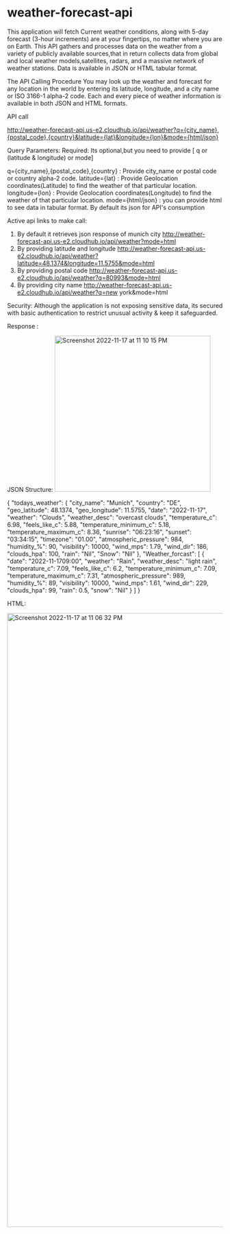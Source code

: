 # weather-forecast-api
This application will fetch Current weather conditions, along with 5-day forecast (3-hour increments) are at your fingertips, no matter where you are on Earth. This API gathers and processes data on the weather from a variety of publicly available sources,that in return collects data from global and local weather models,satellites, radars, and a massive network of weather stations. Data is  available in JSON or HTML tabular format.

The API Calling Procedure
You may look up the weather and forecast for any location in the world by entering its latitude, longitude, and a city name or ISO 3166-1 alpha-2 code. Each and every piece of weather information is available in both JSON and HTML formats.

API call

http://weather-forecast-api.us-e2.cloudhub.io/api/weather?q={city_name},{postal_code},{country}&latitude={lat}&longitude={lon}&mode={html/json}

Query Parameters: 
Required: Its optional,but you need to provide [ q or (latitude & longitude) or mode]

q={city_name},{postal_code},{country} : Provide city_name or postal code or country alpha-2 code.
latitude={lat} : Provide Geolocation coordinates(Latitude) to find the weather of that particular location.
longitude={lon} : Provide Geolocation coordinates(Longitude) to find the weather of that particular location.
mode={html/json} : you can provide html to see data in tabular format. By default its json for API's consumption

Active api links to make call:
1. By default it retrieves json response of munich city
http://weather-forecast-api.us-e2.cloudhub.io/api/weather?mode=html
2. By providing latitude and longitude
http://weather-forecast-api.us-e2.cloudhub.io/api/weather?latitude=48.1374&longitude=11.5755&mode=html
3. By providing postal code
http://weather-forecast-api.us-e2.cloudhub.io/api/weather?q=80993&mode=html
4. By providing city name
http://weather-forecast-api.us-e2.cloudhub.io/api/weather?q=new york&mode=html

Security:
Although the application is not exposing sensitive data, its secured with basic authentication to restrict unusual activity & keep it safeguarded.

Response :

JSON Structure:
<img width="364" alt="Screenshot 2022-11-17 at 11 10 15 PM" src="https://user-images.githubusercontent.com/78738348/202570829-13d1f738-f9f6-4196-8eba-e2cd9f141f3d.png">

{
    "todays_weather": {
        "city_name": "Munich",
        "country": "DE",
        "geo_latitude": 48.1374,
        "geo_longitude": 11.5755,
        "date": "2022-11-17",
        "weather": "Clouds",
        "weather_desc": "overcast clouds",
        "temperature_c": 6.98,
        "feels_like_c": 5.88,
        "temperature_minimum_c": 5.18,
        "temperature_maximum_c": 8.36,
        "sunrise": "06:23:16",
        "sunset": "03:34:15",
        "timezone": "01.00",
        "atmospheric_pressure": 984,
        "humidity_%": 90,
        "visibility": 10000,
        "wind_mps": 1.79,
        "wind_dir": 186,
        "clouds_hpa": 100,
        "rain": "Nil",
        "Snow": "Nil"
    },
    "Weather_forcast": [
        {
            "date": "2022-11-1709:00",
            "weather": "Rain",
            "weather_desc": "light rain",
            "temperature_c": 7.09,
            "feels_like_c": 6.2,
            "temperature_minimum_c": 7.09,
            "temperature_maximum_c": 7.31,
            "atmospheric_pressure": 989,
            "humidity_%": 89,
            "visibility": 10000,
            "wind_mps": 1.61,
            "wind_dir": 229,
            "clouds_hpa": 99,
            "rain": 0.5,
            "snow": "Nil"
        }
      ]
  }
  
  
  HTML:
  
  
  <img width="1432" alt="Screenshot 2022-11-17 at 11 06 32 PM" src="https://user-images.githubusercontent.com/78738348/202570125-dc1f7859-8713-4870-8381-be2585c4fea5.png">

        
        
